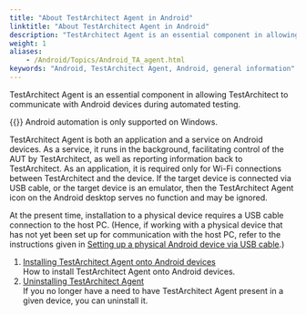 ```yaml
--- 
title: "About TestArchitect Agent in Android"
linktitle: "About TestArchitect Agent in Android"
description: "TestArchitect Agent is an essential component in allowing TestArchitect to communicate with Android devices during automated testing."
weight: 1
aliases: 
    - /Android/Topics/Android_TA_agent.html
keywords: "Android, TestArchitect Agent, Android, general information"
---
```


TestArchitect Agent is an essential component in allowing TestArchitect to communicate with Android devices during automated testing.

{{<important>}} Android automation is only supported on Windows.

TestArchitect Agent is both an application and a service on Android devices. As a service, it runs in the background, facilitating control of the AUT by TestArchitect, as well as reporting information back to TestArchitect. As an application, it is required only for Wi-Fi connections between TestArchitect and the device. If the target device is connected via USB cable, or the target device is an emulator, then the TestArchitect Agent icon on the Android desktop serves no function and may be ignored.

At the present time, installation to a physical device requires a USB cable connection to the host PC. \(Hence, if working with a physical device that has not yet been set up for communication with the host PC, refer to the instructions given in [Setting up a physical Android device via USB cable](/Android/Topics/Setting_up_physical_device_usb.html).\)

1.  [Installing TestArchitect Agent onto Android devices](/Android/Topics/Installing_TA_agent.html)  
How to install TestArchitect Agent onto Android devices.
2.  [Uninstalling TestArchitect Agent](/Android/Topics/Android_TA_agent_uninstalling.html)  
If you no longer have a need to have TestArchitect Agent present in a given device, you can uninstall it.




